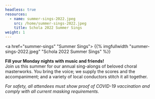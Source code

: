 ```yaml
---
headless: true
resources:
  - name: summer-sings-2022.jpeg
    src: /home/summer-sings-2022.jpeg
    title: Schola 2022 Summer Sings
weight: 1
---
```


<a href="summer-sings" "Summer Sings">
{{% imgfullwidth "summer-sings-2022.jpeg" "Schola 2022 Summer Sings" %}}
</a>

**Fill your Monday nights with music and friends!**<br>
 Join us this summer for our annual sing-alongs of beloved choral masterworks.
 You bring the voice; we supply the scores and the accompaniment; and a variety of local conductors stitch it all
 together.
 
 _For safety, all attendees must show proof of COVID-19 vaccination and comply with all current masking requirements._
